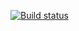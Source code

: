 [![Build status](https://build.appcenter.ms/v0.1/apps/ec88b40e-72b1-4820-922a-2fbd532aeaec/branches/develop/badge)](https://appcenter.ms)
